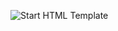 <p>
	<img src="https://mashanlo.github.io/meg/app/images/dist/preview.png" alt="Start HTML Template">
</p>